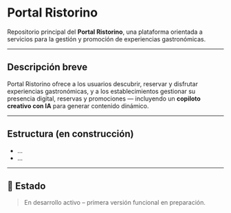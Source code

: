 # Portal Ristorino

Repositorio principal del **Portal Ristorino**, una plataforma orientada a servicios para la gestión y promoción de experiencias gastronómicas.

---

## Descripción breve
Portal Ristorino ofrece a los usuarios descubrir, reservar y disfrutar experiencias gastronómicas, y a los establecimientos gestionar su presencia digital, reservas y promociones — incluyendo un **copiloto creativo con IA** para generar contenido dinámico.

---

## Estructura (en construcción)
- ...
- ...

---

## 🚧 Estado
> En desarrollo activo – primera versión funcional en preparación.
